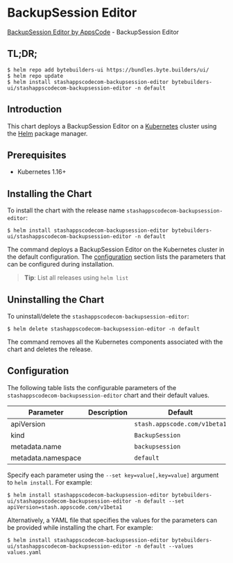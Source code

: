 # BackupSession Editor

[BackupSession Editor by AppsCode](https://byte.builders) - BackupSession Editor

## TL;DR;

```console
$ helm repo add bytebuilders-ui https://bundles.byte.builders/ui/
$ helm repo update
$ helm install stashappscodecom-backupsession-editor bytebuilders-ui/stashappscodecom-backupsession-editor -n default
```

## Introduction

This chart deploys a BackupSession Editor on a [Kubernetes](http://kubernetes.io) cluster using the [Helm](https://helm.sh) package manager.

## Prerequisites

- Kubernetes 1.16+

## Installing the Chart

To install the chart with the release name `stashappscodecom-backupsession-editor`:

```console
$ helm install stashappscodecom-backupsession-editor bytebuilders-ui/stashappscodecom-backupsession-editor -n default
```

The command deploys a BackupSession Editor on the Kubernetes cluster in the default configuration. The [configuration](#configuration) section lists the parameters that can be configured during installation.

> **Tip**: List all releases using `helm list`

## Uninstalling the Chart

To uninstall/delete the `stashappscodecom-backupsession-editor`:

```console
$ helm delete stashappscodecom-backupsession-editor -n default
```

The command removes all the Kubernetes components associated with the chart and deletes the release.

## Configuration

The following table lists the configurable parameters of the `stashappscodecom-backupsession-editor` chart and their default values.

|     Parameter      | Description |                 Default                 |
|--------------------|-------------|-----------------------------------------|
| apiVersion         |             | <code>stash.appscode.com/v1beta1</code> |
| kind               |             | <code>BackupSession</code>              |
| metadata.name      |             | <code>backupsession</code>              |
| metadata.namespace |             | <code>default</code>                    |


Specify each parameter using the `--set key=value[,key=value]` argument to `helm install`. For example:

```console
$ helm install stashappscodecom-backupsession-editor bytebuilders-ui/stashappscodecom-backupsession-editor -n default --set apiVersion=stash.appscode.com/v1beta1
```

Alternatively, a YAML file that specifies the values for the parameters can be provided while
installing the chart. For example:

```console
$ helm install stashappscodecom-backupsession-editor bytebuilders-ui/stashappscodecom-backupsession-editor -n default --values values.yaml
```
